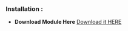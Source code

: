 ### Installation :
+ **Download Module Here** [Download it HERE](https://github.com/x1337cn/Easy-Victory/raw/main/PLUGIN%20ROOT.apk)
